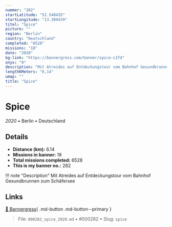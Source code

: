 ```yaml
---
nummer: "282"
startLatitude: "52.548435"
startLongitude: "13.389439"
titel: "Spice"
picture: ""
region: "Berlin"
country: "Deutschland"
completed: "6528"
missions: "18"
date: "2020"
bg-link: "https://bannergress.com/banner/spice-c1fd"
onyx: "0"
description: "Mit Atreides auf Entdeckungstour vom Bahnhof Gesundbrunnen zum Schäfersee"
lengthKMeters: "6,14"
umap: ""
title: "Spice"
---
```

# Spice

*2020* • Berlin • Deutschland



## Details
- **Distance (km):** 6.14
- **Missions in banner:** 18
- **Total missions completed:** 6528
- **This is my banner no.:** 282


!!! note "Description"
    Mit Atreides auf Entdeckungstour vom Bahnhof Gesundbrunnen zum Schäfersee



## Links
[🔗 Bannergress](https://bannergress.com/banner/spice-c1fd){ .md-button .md-button--primary }



> File: `000282_spice_2020.md` • #000282 • Slug: `spice`
